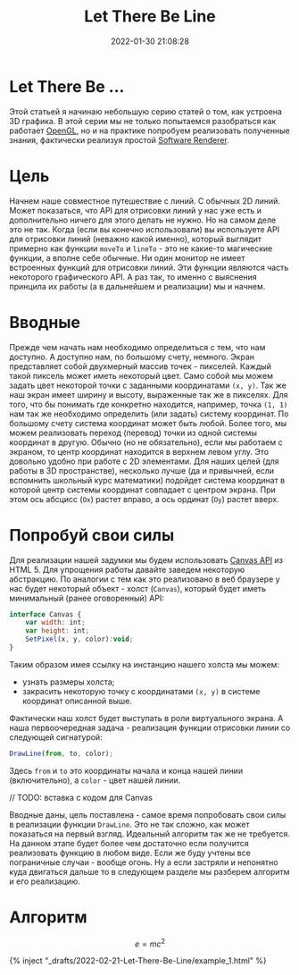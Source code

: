 ﻿---
title: Let There Be Line
date: 2022-01-30 21:08:28
mathjax: true
tags:
- Let There Be ...
- Computer Graphics
- CG
- Line
- Draw
- Bresenham
---

# Let There Be ...
Этой статьей я начинаю небольшую серию статей о том, как устроена 3D графика. В этой серии мы не
только попытаемся разобраться как работает [OpenGL](https://en.wikipedia.org/wiki/OpenGL), но и на
практике попробуем реализовать полученные знания, фактически реализуя простой
[Software Renderer](https://en.wikipedia.org/wiki/Software_rendering).

# Цель
Начнем наше совместное путешествие с линий. С обычных 2D линий. Может показаться,
что API для отрисовки линий у нас уже есть и дополнительно ничего для этого
делать не нужно. Но на самом деле это не так. Когда (если вы конечно использовали)
вы используете API для отрисовки линий (неважно какой именно), который выглядит
примерно как функции `moveTo` и `lineTo` - это не какие-то магические функции,
а вполне себе обычные. Ни один монитор не имеет встроенных функций для отрисовки линий. Эти функции
являются часть некоторого графического API. А раз так, то именно с выяснения принципа их работы
(а в дальнейшем и реализации) мы и начнем.

<!-- more -->

# Вводные
Прежде чем начать нам необходимо определиться с тем, что нам доступно. А доступно 
нам, по большому счету, немного. Экран представляет собой двухмерный массив точек - пикселей.
Каждый такой пиксель может иметь некоторый цвет. Само собой мы можем задать
цвет некоторой точки с заданными координатами `(x, y)`. Так же наш экран
имеет ширину и высоту, выраженные так же в пикселях. Для того, что бы понимать где конкретно
находится, например, точка `(1, 1)` нам так же необходимо определить (или задать)
систему координат. По большому счету система координат может быть любой. Более того, мы можем
реализовать переход (перевод) точки из одной системы координат в другую. Обычно (но не обязательно),
если мы работаем с экраном, то центр координат находится в верхнем левом углу. Это довольно удобно
при работе с 2D элементами. Для наших целей (для работы в 3D пространстве), несколько лучше
(да и привычней, если вспомнить школьный курс математики) подойдет система координат в которой центр
системы координат совпадает с центром экрана. При этом ось абсцисс (`Ox`) растет вправо, а ось ординат
(`Oy`) растет вверх.

# Попробуй свои силы
Для реализации нашей задумки мы будем использовать [Canvas API](https://developer.mozilla.org/en-US/docs/Web/API/Canvas_API)
из HTML 5. Для упрощения работы давайте заведем некоторую абстракцию. По аналогии с тем как это реализовано в веб
браузере у нас будет некоторый объект - холст (`Canvas`), который будет иметь минимальный (ранее оговоренный) API:
```js
interface Canvas {
    var width: int;
    var height: int;
    SetPixel(x, y, color):void;
}
```
Таким образом имея ссылку на инстанцию нашего холста мы можем:
- узнать размеры холста;
- закрасить некоторую точку с координатами `(x, y)` в системе координат описанной выше.

Фактически наш холст будет выступать в роли виртуального экрана. А наша первоочередная задача - реализация
функции отрисовки линии со следующей сигнатурой:
```js
DrawLine(from, to, color);
```

Здесь `from` и `to` это координаты начала и конца нашей линии (включительно), а `color` - цвет нашей линии.

// TODO: вставка с кодом для Canvas


Вводные даны, цель поставлена - самое время попробовать свои силы в реализации функции `DrawLine`.
Это не так сложно, как может показаться на первый взгляд. Идеальный алгоритм так же не требуется.
На данном этапе будет более чем достаточно если получится реализовать функцию в любом виде. Если же
буду учтены все пограничные случаи - вообще огонь. Ну а если застряли и непонятно куда двигаться дальше
то в следующем разделе мы разберем алгоритм и его реализацию.

# Алгоритм


$$\begin{equation} \label{eq1}
e=mc^2
\end{equation}$$










{% inject "_drafts/2022-02-21-Let-There-Be-Line/example_1.html" %}

